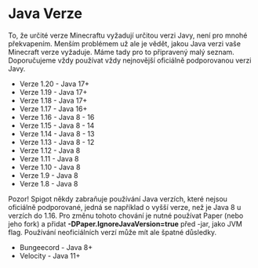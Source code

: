 # Java Verze
To, že určité verze Minecraftu vyžadují určitou verzi Javy, není pro mnohé překvapením. Menším problémem už ale je vědět, jakou Java verzi vaše Minecraft verze vyžaduje. Máme tady pro to připravený malý seznam. Doporučujeme vždy používat vždy nejnovější oficiálně podporovanou verzi Javy.

- Verze 1.20 - Java 17+
- Verze 1.19 - Java 17+
- Verze 1.18 - Java 17+
- Verze 1.17 - Java 16+
- Verze 1.16 - Java 8 - 16
- Verze 1.15 - Java 8 - 14
- Verze 1.14 - Java 8 - 13
- Verze 1.13 - Java 8 - 12
- Verze 1.12 - Java 8
- Verze 1.11 - Java 8
- Verze 1.10 - Java 8
- Verze 1.9  - Java 8
- Verze 1.8  - Java 8

Pozor! Spigot někdy zabraňuje používání Java verzích, které nejsou oficiálně podporované, jedná se například o vyšší verze, než je Java 8 u verzích do 1.16. Pro změnu tohoto chování je nutné používat Paper (nebo jeho fork) a přidat **-DPaper.IgnoreJavaVersion=true** před -jar, jako JVM flag. Používání neoficiálních verzí může mít ale špatné důsledky.

- Bungeecord - Java 8+
- Velocity - Java 11+
